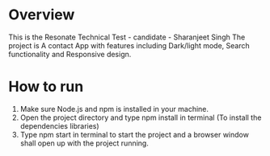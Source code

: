 # Overview

This is the Resonate Technical Test - candidate - Sharanjeet Singh
The project is A contact App with features including Dark/light mode, Search functionality and Responsive design.

# How to run

1. Make sure Node.js and npm is installed in your machine.
2. Open the project directory and type npm install in terminal (To install the dependencies libraries)
3. Type npm start in terminal to start the project and a browser window shall open up with the project running.
